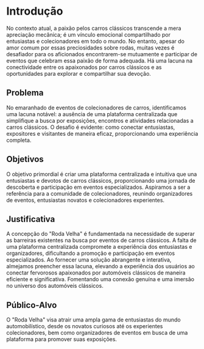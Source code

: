 # Introdução

No contexto atual, a paixão pelos carros clássicos transcende a mera apreciação mecânica; é um vínculo emocional compartilhado por entusiastas e colecionadores em todo o mundo. No entanto, apesar do amor comum por essas preciosidades sobre rodas, muitas vezes é desafiador para os aficionados encontrarem-se mutuamente e participar de eventos que celebram essa paixão de forma adequada. Há uma lacuna na conectividade entre os apaixonados por carros clássicos e as oportunidades para explorar e compartilhar sua devoção. 

## Problema

No emaranhado de eventos de colecionadores de carros, identificamos uma lacuna notável: a ausência de uma plataforma centralizada que simplifique a busca por exposições, encontros e atividades relacionadas a carros clássicos. O desafio é evidente: como conectar entusiastas, expositores e visitantes de maneira eficaz, proporcionando uma experiência completa. 

## Objetivos

O objetivo primordial é criar uma plataforma centralizada e intuitiva que una entusiastas e devotos de carros clássicos, proporcionando uma jornada de descoberta e participação em eventos especializados. Aspiramos a ser a referência para a comunidade de colecionadores, reunindo organizadores de eventos, entusiastas novatos e colecionadores experientes.  

## Justificativa

A concepção do "Roda Velha" é fundamentada na necessidade de superar as barreiras existentes na busca por eventos de carros clássicos. A falta de uma plataforma centralizada compromete a experiência dos entusiastas e organizadores, dificultando a promoção e participação em eventos especializados. Ao fornecer uma solução abrangente e interativa, almejamos preencher essa lacuna, elevando a experiência dos usuários ao conectar fervorosos apaixonados por automóveis clássicos de maneira eficiente e significativa. Fomentando uma conexão genuína e uma imersão no universo dos automóveis clássicos. 

## Público-Alvo

O "Roda Velha" visa atrair uma ampla gama de entusiastas do mundo automobilístico, desde os novatos curiosos até os experientes colecionadores, bem como organizadores de eventos em busca de uma plataforma para promover suas exposições. 
